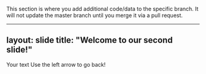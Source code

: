 This section is where you add additional code/data to the specific branch. It will not update the master branch until you merge it via a pull request. 

---
layout: slide
title: "Welcome to our second slide!"
---
Your text
Use the left arrow to go back!
